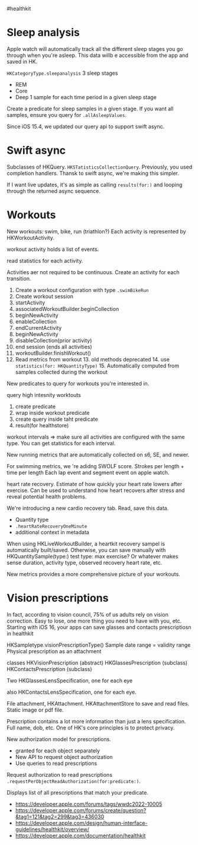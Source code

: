 #healthkit 

# Sleep analysis
Apple watch will automatically track all the different sleep stages you go through when you're asleep.  This data willb e accessible from the app and saved in HK.

`HKCategoryType.sleepanalysis`
3 sleep stages
* REM
* Core
* Deep
1 sample for each time period in a given sleep stage

Create a predicate for sleep samples in a given stage.  If you want all samples, ensure you query for `.allAsleepValues`.

Since iOS 15.4, we updated our query api to support swift async.
# Swift async
Subclasses of HKQuery. `HKSTatisticsCollectionQuery`.  Previously, you used completion handlers.  Thansk to swift async, we're making this simpler.

If I want live updates, it's as simple as calling `results(for:)` and looping through the returned async sequence.


# Workouts
New workouts: swim, bike, run (triathlon?)
Each activity is represented by HKWorkoutActivity.

workout activity holds a list of events.

read statistics for each activity.

Activities aer not required to be continuous.  Create an activity for each transition.  

1.  Create a workout configuration with type `.swimBikeRun`
2. Create workout session
3. startActivity
4. associatedWorkoutBuilder.beginCollection
5. beginNewActivity
6. enableCollection
7. endCurrentActivity
8. beginNewActivity
9. disableCollection(prior activity)
10. end session (ends all activities)
11. workoutBuilder.finishWorkout()
12. Read metrics from workout
	13. old methods deprecated
	14. use `statistics(for: HKQuantityType)`
	15. Automatically computed from samples collected during the workout

New predicates to query for workouts you're interested in.  

query high intesnity worktouts
1.  create predicate
2. wrap inside workout predicate
3. create query inside taht predicate
4. result(for healthstore)

workout intervals => make sure all activities are configured with the same type.
You can get statistics for each interval.  

New running metrics that are automatically collected on s6, SE, and newer.

For swimming metrics, we 're adidng SWOLF score.  Strokes per length + time per length
Each lap event and segment event on apple watch.

heart rate recovery.  Estimate of how quickly your heart rate lowers after exercise.  Can be used to understand how heart recovers after stress and reveal potential health problems.

We're introducing a new cardio recovery tab.  Read, save this data.
* Quantity type
* `.heartRateRecoveryOneMinute`
* additional context in metadata

When using HKLiveWorkoutBuilder, a heartkit recovery sampel is automatically built/saved.  Otherwise, you can save manually with HKQuantitySample(type:)
test type: max exercise?  Or whatever makes sense
duration, activity type, observed recovery heart rate, etc.

New metrics provides a more comprehensive picture of your workouts.
# Vision prescriptions
In fact, according to vision council, 75% of us adults rely on vision correction.
Easy to lose, one more thing you need to have with you, etc.  Starting with iOS 16, your apps can save glasses and contacts prescriptiosn in healthkit

HKSampletype.visionPrescriptionType()
Sample date range = validity range
Physical prescription as an attachment

classes
HKVisionPrescription (abstract)
HKGlassesPrescription (subclass)
HKContactsPrescription (subclass)

Two HKGlassesLensSpecification, one for each eye

also HKContactsLensSpecification, one for each eye.

File attachment, HKAttachment.  HKAttachmentStore to save and read files.  Static image or pdf file.  

Prescription contains a lot more information than just a lens specification.  Full name, dob, etc.  One of HK's core principles is to protect privacy.

New authorization model for prescriptions.
* granted for each object separately
* New API to request object authorization
* Use queries to read prescriptions

Request authorization to read prescriptions
`.requestPerObjectReadAuthorization(for:predicate:)`.

Displays list of all prescriptions that match your predicate.  




* https://developer.apple.com/forums/tags/wwdc2022-10005
* https://developer.apple.com/forums/create/question?&tag1=121&tag2=299&tag3=436030
* https://developer.apple.com/design/human-interface-guidelines/healthkit/overview/
* https://developer.apple.com/documentation/healthkit